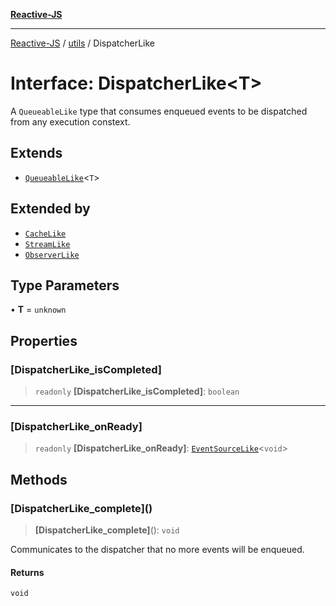 [**Reactive-JS**](../../README.md)

***

[Reactive-JS](../../README.md) / [utils](../README.md) / DispatcherLike

# Interface: DispatcherLike\<T\>

A `QueueableLike` type that consumes enqueued events to
be dispatched from any execution constext.

## Extends

- [`QueueableLike`](QueueableLike.md)\<`T`\>

## Extended by

- [`CacheLike`](../../computations/Cache/interfaces/CacheLike.md)
- [`StreamLike`](../../computations/interfaces/StreamLike.md)
- [`ObserverLike`](ObserverLike.md)

## Type Parameters

• **T** = `unknown`

## Properties

### \[DispatcherLike\_isCompleted\]

> `readonly` **\[DispatcherLike\_isCompleted\]**: `boolean`

***

### \[DispatcherLike\_onReady\]

> `readonly` **\[DispatcherLike\_onReady\]**: [`EventSourceLike`](../../computations/interfaces/EventSourceLike.md)\<`void`\>

## Methods

### \[DispatcherLike\_complete\]()

> **\[DispatcherLike\_complete\]**(): `void`

Communicates to the dispatcher that no more events will be enqueued.

#### Returns

`void`
